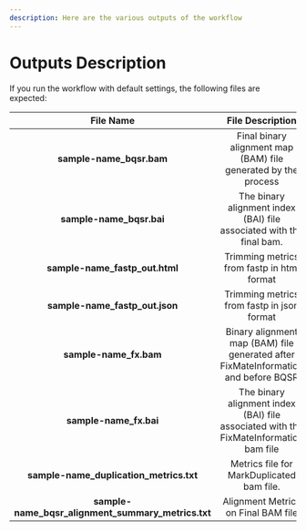 ```yaml
---
description: Here are the various outputs of the workflow
---
```


# Outputs Description

If you run the workflow with default settings, the following files are expected:

| File Name | File Description |
| :---: | :---: |
| **sample-name\_bqsr.bam** | Final binary alignment map \(BAM\) file generated by the process |
| **sample-name\_bqsr.bai** | The binary alignment index \(BAI\) file associated with the final bam. |
| **sample-name\_fastp\_out.html** | Trimming metrics from fastp in html format |
| **sample-name\_fastp\_out.json** | Trimming metrics from fastp in json format |
| **sample-name\_fx.bam** | Binary alignment map \(BAM\) file generated after FixMateInformation and before BQSR |
| **sample-name\_fx.bai** | The binary alignment index \(BAI\) file associated with the FixMateInformation bam file |
| **sample-name\_duplication\_metrics.txt** | Metrics file for MarkDuplicated bam file. |
| **sample-name\_bqsr\_alignment\_summary\_metrics.txt** | Alignment Metrics on Final BAM file |

